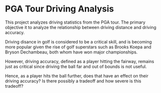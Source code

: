 # PGA Tour Driving Analysis
This project analyzes driving statistics from the PGA tour. The primary objective it to analyze the relationship between driving distance and driving accuracy. 

Driving disance in golf is considered to be a critical skill, and is becoming more popular given the rise of golf superstars such as Brooks Koepa and Bryson Dechambeau, both whom have won major championships. 

However, driving accuracy, defined as a player hitting the fairway, remains just as critical since driving the ball far and out of bounds is not useful.

Hence, as a player hits the ball further, does that have an effect on their driving accuracy? Is there possibly a tradeoff and how severe is this tradeoff? 
